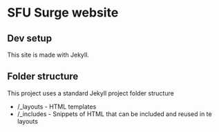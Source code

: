 # SFU Surge website

## Dev setup
This site is made with Jekyll. 


## Folder structure
This project uses a standard Jekyll project folder structure

* /_layouts - HTML templates
* /_includes - Snippets of HTML that can be included and reused in te layouts